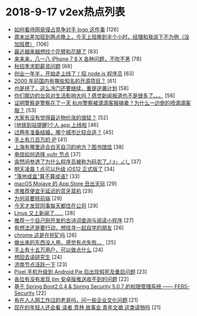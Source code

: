 # 2018-9-17 v2ex热点列表

+ [如何看待网易侵占竞争对手 logo 这件事](https://www.v2ex.com/t/489952#reply126) [126]
+ [周末出差加班到两点晚上，今天上班晚到半个小时，经理和我说下不为例（没加班费）](https://www.v2ex.com/t/489961#reply106) [106]
+ [最近越来越想纹个花臂和花腿了](https://www.v2ex.com/t/490026#reply83) [83]
+ [来来来，八一八 iPhone 7 8 X 各种问题，不吹不黑](https://www.v2ex.com/t/489978#reply78) [78]
+ [秋招季求职薪资问题](https://www.v2ex.com/t/489928#reply68) [68]
+ [创业一年半，开始走上线了！招 node.js 程序员](https://www.v2ex.com/t/489963#reply63) [63]
+ [2000 年前国内有哪些知名的开源项目？](https://www.v2ex.com/t/489936#reply61) [61]
+ [也是拼了，这么冷门还要继续，重提逆袭计划](https://www.v2ex.com/t/489989#reply58) [58]
+ [你们那边的台风对生活影响大吗？感觉新闻报道也不是很多了。。。](https://www.v2ex.com/t/489947#reply56) [56]
+ [证明警察是警察花了一天 杭州警察被滴滴客服搞晕？为什么一边倒的喷滴滴客服？](https://www.v2ex.com/t/489993#reply53) [53]
+ [大家有没有觉得最近物价涨的很猛？](https://www.v2ex.com/t/490094#reply52) [52]
+ [[地铁到站提醒]个人 app 上线啦](https://www.v2ex.com/t/489975#reply46) [46]
+ [过两年准备结婚，哪个城市比较合适？](https://www.v2ex.com/t/490085#reply45) [45]
+ [手上有几百万的 IP](https://www.v2ex.com/t/490069#reply41) [41]
+ [上海有哪里适合白天自习的地方？图书馆佳](https://www.v2ex.com/t/489934#reply38) [38]
+ [电信如何选择 vultr 节点](https://www.v2ex.com/t/490088#reply37) [37]
+ [突然间参透了为什么程序员被称为码农了_(:з」∠)_](https://www.v2ex.com/t/490119#reply37) [37]
+ [明天凌晨 1 点可以升级 iOS12 正式版了](https://www.v2ex.com/t/489949#reply34) [34]
+ ["落地成盒"算不算成语?](https://www.v2ex.com/t/490054#reply33) [33]
+ [macOS Mojave 的 App Store 丑出天际](https://www.v2ex.com/t/490035#reply29) [29]
+ [求推荐便宜无延迟的蓝牙耳机](https://www.v2ex.com/t/489946#reply29) [29]
+ [为何非要转前端](https://www.v2ex.com/t/489953#reply29) [29]
+ [今天才发现同事每天都住在公司](https://www.v2ex.com/t/490222#reply29) [29]
+ [Linus 又上新闻了……](https://www.v2ex.com/t/489958#reply28) [28]
+ [推荐一个自己刚开发的古诗词查询与阅读小程序](https://www.v2ex.com/t/489942#reply27) [27]
+ [有想法还是要行动，想找寻一起自学的朋友](https://www.v2ex.com/t/490036#reply26) [26]
+ [chrome 这是在挖矿吗](https://www.v2ex.com/t/489930#reply26) [26]
+ [做出来的东西没人用，感觉有点失败。。](https://www.v2ex.com/t/490143#reply25) [25]
+ [手上有十五万用户，可以做点什么](https://www.v2ex.com/t/490124#reply24) [24]
+ [想回去读研究生](https://www.v2ex.com/t/490184#reply24) [24]
+ [济南节点活跃一下](https://www.v2ex.com/t/490045#reply23) [23]
+ [Pixel 手机升级到 Android Pie 后出现假死及重启问题](https://www.v2ex.com/t/489929#reply23) [23]
+ [各位有没有发现 tim 安卓版推送收不到的问题](https://www.v2ex.com/t/490040#reply22) [22]
+ [基于 Spring Boot2.0.4 & Spring Security 5.0.7 的权限管理系统 —— FEBS-Security](https://www.v2ex.com/t/489943#reply22) [22]
+ [有在人人网工作过的老哥吗，问一些企业文化问题](https://www.v2ex.com/t/490051#reply21) [21]
+ [现在的年轻人还会看 读者 意林 故事会 青年文摘 这类读物吗](https://www.v2ex.com/t/490181#reply21) [21]
